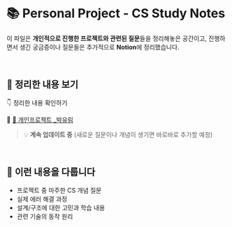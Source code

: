 # 📚 Personal Project - CS Study Notes

이 파일은 **개인적으로 진행한 프로젝트와 관련된 질문**들을 정리해놓은 공간이고, 진행하면서 생긴 궁금증이나 질문들은 추가적으로 **Notion**에 정리했습니다.  

<br>

## 📝 정리한 내용 보기

👇 정리한 내용 확인하기

🔗 [📖 개인프로젝트 _박유림](https://www.notion.so/1a3c1376158080fe82b2ebb0828337c6?v=1a3c13761580809ab5c3000c1d4774cd&pvs=4)

> 💡 **계속 업데이트 중** (새로운 질문이나 개념이 생기면 바로바로 추가할 예정)

<br>

## 📌 이런 내용을 다룹니다

- 프로젝트 중 마주한 CS 개념 질문
- 실제 에러 해결 과정
- 설계/구조에 대한 고민과 학습 내용
- 관련 기술의 동작 원리

<br>
